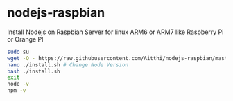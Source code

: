 # nodejs-raspbian
Install Nodejs on Raspbian Server for linux ARM6 or ARM7 like Raspberry Pi or Orange PI

```sh
sudo su
wget -O - https://raw.githubusercontent.com/Aitthi/nodejs-raspbian/master/install.sh
nano ./install.sh # Change Node Version
bash ./install.sh
exit
node -v
npm -v
```

